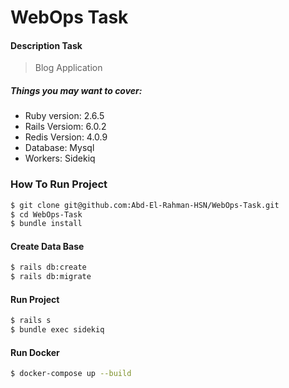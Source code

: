 # WebOps Task

#### Description Task
> Blog Application

##### Things you may want to cover:
- Ruby version: 2.6.5
- Rails Versiom: 6.0.2
- Redis Version: 4.0.9
- Database: Mysql
- Workers: Sidekiq
### How To Run Project
```sh
$ git clone git@github.com:Abd-El-Rahman-HSN/WebOps-Task.git
$ cd WebOps-Task
$ bundle install
```
#### Create Data Base
```sh
$ rails db:create
$ rails db:migrate
```
#### Run Project
```sh
$ rails s
$ bundle exec sidekiq
```

#### Run Docker
```sh
$ docker-compose up --build 
```